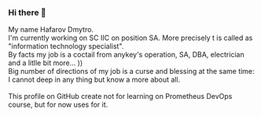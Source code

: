 <!--
**gafaroff77/gafaroff77** is a ✨ _special_ ✨ repository because its `README.md` (this file) appears on your GitHub profile.

Here are some ideas to get you started:

- 🔭 I’m currently working on ...
- 🌱 I’m currently learning ...
- 👯 I’m looking to collaborate on ...
- 🤔 I’m looking for help with ...
- 💬 Ask me about ...
- 📫 How to reach me: ...
- 😄 Pronouns: ...
- ⚡ Fun fact: ...
-->
### Hi there 👋

My name Hafarov Dmytro.<br>
I'm currently working on SC IIC on position SA. More precisely t is called as "information technology specialist".<br>
By facts my job is a coctail from anykey's operation, SA, DBA, electrician and a litlle bit more... ))<br>
Big number of directions of my job is a curse and blessing at the same time: I cannot deep in any thing but know a more about all.<br><br>
This profile on GitHub create not for learning on Prometheus DevOps course, but for now uses for it.<br>
